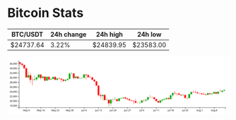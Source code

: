 # Bitcoin Stats

BTC/USDT|24h change|24h high|24h low|
|---|---|---|---|
|$24737.64|3.22%|$24839.95|$23583.00|

<img src="./chart.svg">

